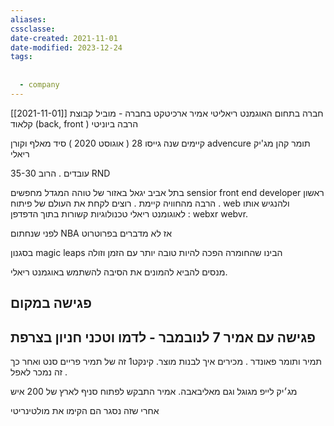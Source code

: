 ```yaml
---
aliases: 
cssclasse: 
date-created: 2021-11-01
date-modified: 2023-12-24
tags:
  
  
  - company
---
```

[[2021-11-01]]
חברה בתחום האוגמנט ריאליטי
אמיר ארכיטקט בחברה - מוביל קבוצת קלאוד (back, front ) הרבה ביוניטי

קיימים שנה גייסו 28 ( אוגוסט 2020 )
סיד מאלף וקורן advencure
תומר קהן מג'יק ריאלי

35-30 עובדים . הרוב RND

בתל אביב יגאל באזור של טוהה המגדל
מחפשים sensior front end developer ראשון .
הרבה מהחוויה קיימת .
רוצים לקחת את העולם של פיתוח web ולהנגיש אותו לאוגומנט ריאלי
טכנולוגיות קשורות בתוך הדפדפן : webxr webvr.

לפני שנחתום NBA אז לא מדברים בפרוטרוט

בסגנון magic leaps
הבינו שהחומרה הפכה להיות טובה יותר עם הזמן וזולה

מנסים להביא להמונים את הסיבה להשתמש באוגמנט ריאלי.

פגישה במקום
------------------------------------------
פגישה עם אמיר 7 לנובמבר - לדמו וטכני
חניון בצרפת
------------------------------------------

תמיר ותומר פאונדר . מכירים איך לבנות מוצר.
קינקט1  זה של תמיר פריים סנט
ואחר כך זה נמכר לאפל .

מג׳יק לייפ מגוגל וגם מאליבאבה.
אמיר התבקש לפתוח סניף לארץ של 200 איש

אחרי שזה נסגר הם הקימו את מולטינריטי
